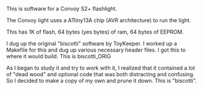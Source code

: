 This is software for a Convoy S2+ flashlight.

The Convoy light uses a ATtiny13A chip (AVR architecture) to run the light.

This has 1K of flash, 64 bytes (yes bytes) of ram, 64 bytes of EEPROM.

I dug up the original "biscotti" software by ToyKeeper.
I worked up a Makefile for this and dug up various necessary header files.
I got this to where it would build.  This is biscotti_ORIG

As I began to study it and try to work with it, I realized that it contained
a lot of "dead wood" and optional code that was both distracting and confusing.
So I decided to make a copy of my own and prune it down.  This is "biscotti".



